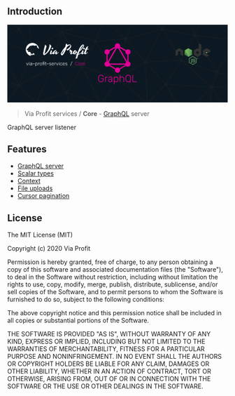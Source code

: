 ## Introduction

![via-profit-services-cover](https://github.com/via-profit-services/core/raw/master/assets/via-profit-services-cover.png)

> Via Profit services / **Core** - [GraphQL](https://graphql.org/) server

GraphQL server listener

## Features

 - [GraphQL server](./getting-started.md#basic-graphql-server)
 - [Scalar types](./scalars.md)
 - [Context](./context.md)
 - [File uploads](./file-uploads.md)
 - [Cursor pagination](./connections.md)

## License

The MIT License (MIT)

Copyright (c) 2020 Via Profit

Permission is hereby granted, free of charge, to any person obtaining a copy
of this software and associated documentation files (the "Software"), to deal
in the Software without restriction, including without limitation the rights
to use, copy, modify, merge, publish, distribute, sublicense, and/or sell
copies of the Software, and to permit persons to whom the Software is
furnished to do so, subject to the following conditions:

The above copyright notice and this permission notice shall be included in all
copies or substantial portions of the Software.

THE SOFTWARE IS PROVIDED "AS IS", WITHOUT WARRANTY OF ANY KIND, EXPRESS OR
IMPLIED, INCLUDING BUT NOT LIMITED TO THE WARRANTIES OF MERCHANTABILITY,
FITNESS FOR A PARTICULAR PURPOSE AND NONINFRINGEMENT. IN NO EVENT SHALL THE
AUTHORS OR COPYRIGHT HOLDERS BE LIABLE FOR ANY CLAIM, DAMAGES OR OTHER
LIABILITY, WHETHER IN AN ACTION OF CONTRACT, TORT OR OTHERWISE, ARISING FROM,
OUT OF OR IN CONNECTION WITH THE SOFTWARE OR THE USE OR OTHER DEALINGS IN THE
SOFTWARE.
